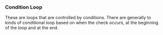 ### Condition Loop

These are loops that are controlled by conditions. There are generally to kinds of conditional loop based on when the check occurs, at the beginning of the loop and at the end.